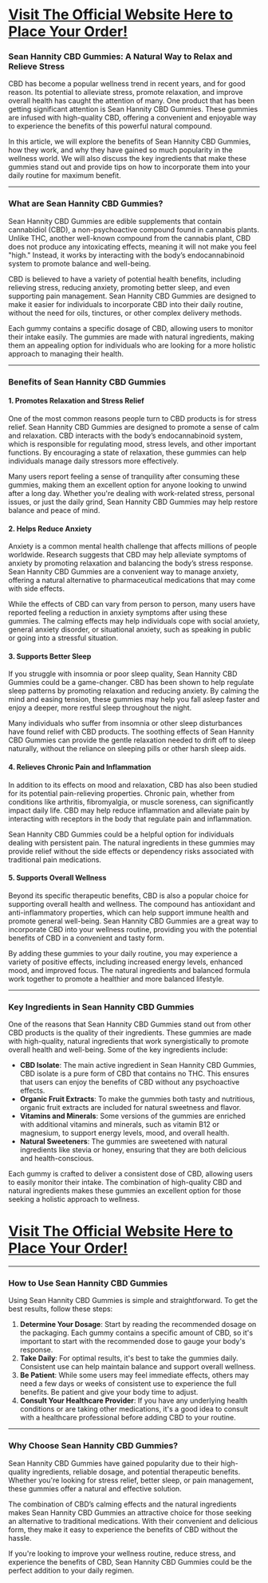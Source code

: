 <h1><a href="https://getdeals24x7.com/buy-Sean"> Visit The Official Website Here to Place Your Order!</a></h1>
<h3>Sean Hannity CBD Gummies: A Natural Way to Relax and Relieve Stress</h3>
<p>CBD has become a popular wellness trend in recent years, and for good reason. Its potential to alleviate stress, promote relaxation, and improve overall health has caught the attention of many. One product that has been getting significant attention is Sean Hannity CBD Gummies. These gummies are infused with high-quality CBD, offering a convenient and enjoyable way to experience the benefits of this powerful natural compound.</p>
<p>In this article, we will explore the benefits of Sean Hannity CBD Gummies, how they work, and why they have gained so much popularity in the wellness world. We will also discuss the key ingredients that make these gummies stand out and provide tips on how to incorporate them into your daily routine for maximum benefit.</p>
<hr />
<h3>What are Sean Hannity CBD Gummies?</h3>
<p>Sean Hannity CBD Gummies are edible supplements that contain cannabidiol (CBD), a non-psychoactive compound found in cannabis plants. Unlike THC, another well-known compound from the cannabis plant, CBD does not produce any intoxicating effects, meaning it will not make you feel "high." Instead, it works by interacting with the body&rsquo;s endocannabinoid system to promote balance and well-being.</p>
<p>CBD is believed to have a variety of potential health benefits, including relieving stress, reducing anxiety, promoting better sleep, and even supporting pain management. Sean Hannity CBD Gummies are designed to make it easier for individuals to incorporate CBD into their daily routine, without the need for oils, tinctures, or other complex delivery methods.</p>
<p>Each gummy contains a specific dosage of CBD, allowing users to monitor their intake easily. The gummies are made with natural ingredients, making them an appealing option for individuals who are looking for a more holistic approach to managing their health.</p>
<hr />
<h3>Benefits of Sean Hannity CBD Gummies</h3>
<h4>1. <strong>Promotes Relaxation and Stress Relief</strong></h4>
<p>One of the most common reasons people turn to CBD products is for stress relief. Sean Hannity CBD Gummies are designed to promote a sense of calm and relaxation. CBD interacts with the body&rsquo;s endocannabinoid system, which is responsible for regulating mood, stress levels, and other important functions. By encouraging a state of relaxation, these gummies can help individuals manage daily stressors more effectively.</p>
<p>Many users report feeling a sense of tranquility after consuming these gummies, making them an excellent option for anyone looking to unwind after a long day. Whether you're dealing with work-related stress, personal issues, or just the daily grind, Sean Hannity CBD Gummies may help restore balance and peace of mind.</p>
<h4>2. <strong>Helps Reduce Anxiety</strong></h4>
<p>Anxiety is a common mental health challenge that affects millions of people worldwide. Research suggests that CBD may help alleviate symptoms of anxiety by promoting relaxation and balancing the body&rsquo;s stress response. Sean Hannity CBD Gummies are a convenient way to manage anxiety, offering a natural alternative to pharmaceutical medications that may come with side effects.</p>
<p>While the effects of CBD can vary from person to person, many users have reported feeling a reduction in anxiety symptoms after using these gummies. The calming effects may help individuals cope with social anxiety, general anxiety disorder, or situational anxiety, such as speaking in public or going into a stressful situation.</p>
<h4>3. <strong>Supports Better Sleep</strong></h4>
<p>If you struggle with insomnia or poor sleep quality, Sean Hannity CBD Gummies could be a game-changer. CBD has been shown to help regulate sleep patterns by promoting relaxation and reducing anxiety. By calming the mind and easing tension, these gummies may help you fall asleep faster and enjoy a deeper, more restful sleep throughout the night.</p>
<p>Many individuals who suffer from insomnia or other sleep disturbances have found relief with CBD products. The soothing effects of Sean Hannity CBD Gummies can provide the gentle relaxation needed to drift off to sleep naturally, without the reliance on sleeping pills or other harsh sleep aids.</p>
<h4>4. <strong>Relieves Chronic Pain and Inflammation</strong></h4>
<p>In addition to its effects on mood and relaxation, CBD has also been studied for its potential pain-relieving properties. Chronic pain, whether from conditions like arthritis, fibromyalgia, or muscle soreness, can significantly impact daily life. CBD may help reduce inflammation and alleviate pain by interacting with receptors in the body that regulate pain and inflammation.</p>
<p>Sean Hannity CBD Gummies could be a helpful option for individuals dealing with persistent pain. The natural ingredients in these gummies may provide relief without the side effects or dependency risks associated with traditional pain medications.</p>
<h4>5. <strong>Supports Overall Wellness</strong></h4>
<p>Beyond its specific therapeutic benefits, CBD is also a popular choice for supporting overall health and wellness. The compound has antioxidant and anti-inflammatory properties, which can help support immune health and promote general well-being. Sean Hannity CBD Gummies are a great way to incorporate CBD into your wellness routine, providing you with the potential benefits of CBD in a convenient and tasty form.</p>
<p>By adding these gummies to your daily routine, you may experience a variety of positive effects, including increased energy levels, enhanced mood, and improved focus. The natural ingredients and balanced formula work together to promote a healthier and more balanced lifestyle.</p>
<hr />
<h3>Key Ingredients in Sean Hannity CBD Gummies</h3>
<p>One of the reasons that Sean Hannity CBD Gummies stand out from other CBD products is the quality of their ingredients. These gummies are made with high-quality, natural ingredients that work synergistically to promote overall health and well-being. Some of the key ingredients include:</p>
<ul>
<li><strong>CBD Isolate</strong>: The main active ingredient in Sean Hannity CBD Gummies, CBD isolate is a pure form of CBD that contains no THC. This ensures that users can enjoy the benefits of CBD without any psychoactive effects.</li>
<li><strong>Organic Fruit Extracts</strong>: To make the gummies both tasty and nutritious, organic fruit extracts are included for natural sweetness and flavor.</li>
<li><strong>Vitamins and Minerals</strong>: Some versions of the gummies are enriched with additional vitamins and minerals, such as vitamin B12 or magnesium, to support energy levels, mood, and overall health.</li>
<li><strong>Natural Sweeteners</strong>: The gummies are sweetened with natural ingredients like stevia or honey, ensuring that they are both delicious and health-conscious.</li>
</ul>
<p>Each gummy is crafted to deliver a consistent dose of CBD, allowing users to easily monitor their intake. The combination of high-quality CBD and natural ingredients makes these gummies an excellent option for those seeking a holistic approach to wellness.</p>
<h1><a href="https://getdeals24x7.com/buy-Sean">Visit The Official Website Here to Place Your Order!</a></h1>
<hr />
<h3>How to Use Sean Hannity CBD Gummies</h3>
<p>Using Sean Hannity CBD Gummies is simple and straightforward. To get the best results, follow these steps:</p>
<ol>
<li><strong>Determine Your Dosage</strong>: Start by reading the recommended dosage on the packaging. Each gummy contains a specific amount of CBD, so it's important to start with the recommended dose to gauge your body's response.</li>
<li><strong>Take Daily</strong>: For optimal results, it's best to take the gummies daily. Consistent use can help maintain balance and support overall wellness.</li>
<li><strong>Be Patient</strong>: While some users may feel immediate effects, others may need a few days or weeks of consistent use to experience the full benefits. Be patient and give your body time to adjust.</li>
<li><strong>Consult Your Healthcare Provider</strong>: If you have any underlying health conditions or are taking other medications, it's a good idea to consult with a healthcare professional before adding CBD to your routine.</li>
</ol>
<hr />
<h3>Why Choose Sean Hannity CBD Gummies?</h3>
<p>Sean Hannity CBD Gummies have gained popularity due to their high-quality ingredients, reliable dosage, and potential therapeutic benefits. Whether you're looking for stress relief, better sleep, or pain management, these gummies offer a natural and effective solution.</p>
<p>The combination of CBD&rsquo;s calming effects and the natural ingredients makes Sean Hannity CBD Gummies an attractive choice for those seeking an alternative to traditional medications. With their convenient and delicious form, they make it easy to experience the benefits of CBD without the hassle.</p>
<p>If you're looking to improve your wellness routine, reduce stress, and experience the benefits of CBD, Sean Hannity CBD Gummies could be the perfect addition to your daily regimen.</p>
